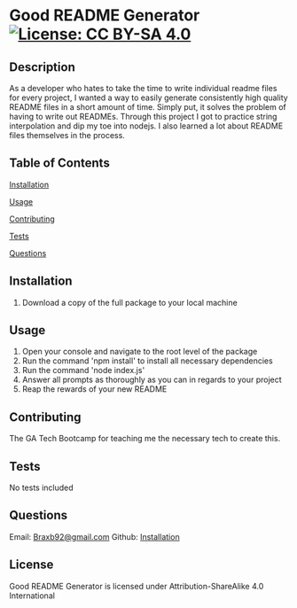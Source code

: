 # Good README Generator [![License: CC BY-SA 4.0](https://img.shields.io/badge/License-CC%20BY--SA%204.0-lightgrey.svg)](http://creativecommons.org/licenses/by-sa/4.0/)

## Description

As a developer who hates to take the time to write individual readme files for every project, I wanted a way to easily generate consistently high quality README files in a short amount of time.
Simply put, it solves the problem of having to write out READMEs.
Through this project I got to practice string interpolation and dip my toe into nodejs. I also learned a lot about README files themselves in the process.

## Table of Contents

[Installation](#Installation)

[Usage](#Usage)

[Contributing](#Contributing)

[Tests](#Tests)

[Questions](#Questions)

## Installation

<a id='Installation'></a>

1. Download a copy of the full package to your local machine

## Usage

<a id='Usage'></a>

1. Open your console and navigate to the root level of the package
2. Run the command 'npm install' to install all necessary dependencies
3. Run the command 'node index.js'
4. Answer all prompts as thoroughly as you can in regards to your project
5. Reap the rewards of your new README

## Contributing

<a id='Contributing'></a>

The GA Tech Bootcamp for teaching me the necessary tech to create this.

## Tests

<a id='Tests'></a>

No tests included

## Questions

<a id='Questions'></a>

Email: Braxb92@gmail.com
Github: [Installation](https://github.com/BraxB/)

## License

Good README Generator is licensed under Attribution-ShareAlike 4.0 International
